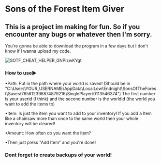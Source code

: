 # Sons of the Forest Item Giver

## This is a project im making for fun. So if you encounter any bugs or whatever then I'm sorry.
You're gonna be able to download the program in a few days but I don't know if I wanna upload my code.

![SOTF_CHEAT_HELPER_GNPizwKYgt](https://user-images.githubusercontent.com/75085509/223217446-52096fa3-8fb4-4078-8ad6-031c01d79cd4.png)

### How to use▶

  •Path: Put in the path where your world is saved! (Should be in "C:\Users\YOUR_USERNAME\AppData\LocalLow\Endnight\SonsOfTheForest\Saves\765612398874879216\SinglePlayer\0113546374")
The first number is your userid (I think) and the second number is the worldid (the world you want to add the items to)
  
  •Item: Is just the item you want to add to your inventory! If you add a Item like a chainsaw more than once to the same world then your whole inventory will be cleared!
  
  •Amount: How often do you want the item?
  
  •Then just press "Add Item" and you're done!
  
### Dont forget to create backups of your world!
